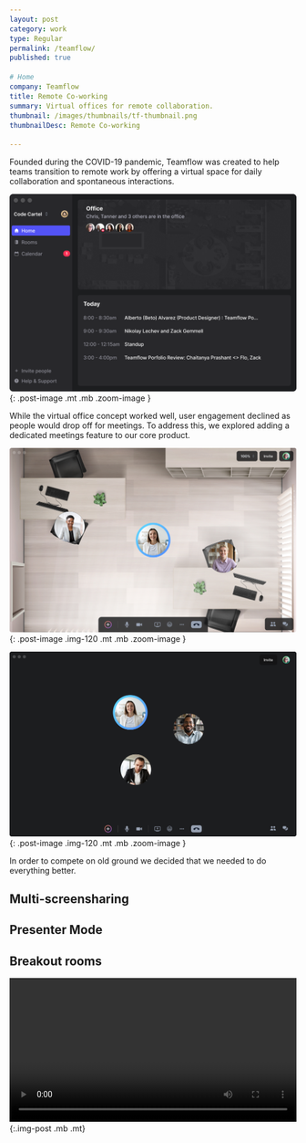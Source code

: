 ```yaml
---
layout: post
category: work
type: Regular
permalink: /teamflow/
published: true

# Home
company: Teamflow
title: Remote Co-working
summary: Virtual offices for remote collaboration.
thumbnail: /images/thumbnails/tf-thumbnail.png
thumbnailDesc: Remote Co-working

---
```


<!-- Teamflow was founded during the COVID-19 pandemic as a tool to help teams who had previously been in the office deal with the new reality of remote work. Teamflow offered a virtual space where people could co-work and hangout through out the day and bring back some of the collaboration and spontaneus connections that being in an office allowed for. 

The virtual office product was great but people were dropping off when they would join meetings. There is a network effect to the virtual office where simultaneously you need to be online and have your coworkers online in order to get value from the product. We decided to explore the idea of what a meetings product might look like as part of the core office product. -->

Founded during the COVID-19 pandemic, Teamflow was created to help teams transition to remote work by offering a virtual space for daily collaboration and spontaneous interactions.



<!-- Overview
 - Problem
 - Solution 1 - Virtual office + Meetings
 - Make a better meeting experience
 - Virtual canvas for apps/screensharing
 - Presenter mode
 - All features designed for spatial/meetings
 - Meeting recording
 
 -->

![An example of the virtual office](../assets/img/teamflow/home.png){: .post-image .mt .mb .zoom-image }

While the virtual office concept worked well, user engagement declined as people would drop off for meetings. To address this, we explored adding a dedicated meetings feature to our core product.

![An example of the virtual office](../assets/img/teamflow/virtual-office.png){: .post-image .img-120 .mt .mb .zoom-image }

![An example of a meeting](../assets/img/teamflow/meeting.png){: .post-image .img-120 .mt .mb .zoom-image }

In order to compete on old ground we decided that we needed to do everything better.

## Multi-screensharing

## Presenter Mode

## Breakout rooms

<video autoplay loop width="100%">
  <source src="../assets/img/teamflow/breakout-rooms.mp4" type="video/mp4">
  <source src="../assets/img/teamflow/breakout-rooms.webm" type="video/webm">
  <p>Your browser doesn't support HTML5 video. Here is
     a <a href="../assets/img/teamflow/breakout-rooms.mp4">link to the video</a> instead.</p>
</video>{:.img-post .mb .mt}